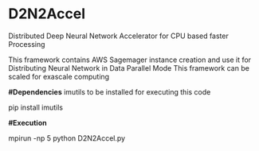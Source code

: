 # D2N2Accel
Distributed Deep Neural Network Accelerator for CPU based faster Processing

This framework contains AWS Sagemager instance creation and use it for Distributing Neural Network in Data Parallel Mode
This framework can be scaled for exascale computing

**#Dependencies**
imutils to be installed for executing this code

pip install imutils

**#Execution**


mpirun -np 5 python D2N2Accel.py
